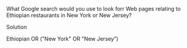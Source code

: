 What Google search would you use to look forr Web pages relating to Ethiopian restaurants in New York or New Jersey?

Solution

Ethiopian OR ("New York" OR "New Jersey")